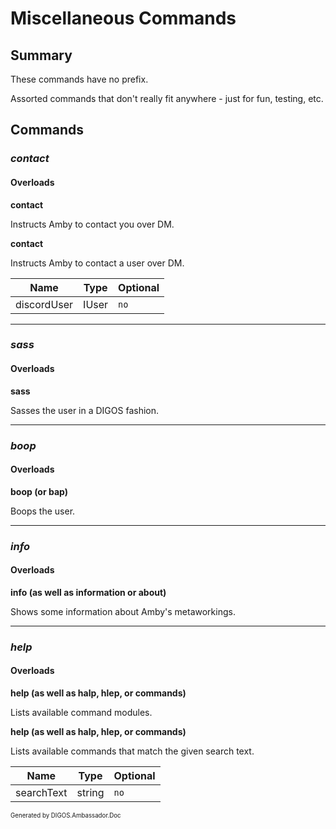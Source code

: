 ﻿Miscellaneous Commands
======================
## Summary
These commands have no prefix.

Assorted commands that don't really fit anywhere - just for fun, testing, etc.

## Commands
### *contact*
#### Overloads
**contact**

Instructs Amby to contact you over DM.

**contact**

Instructs Amby to contact a user over DM.

| Name | Type | Optional |
| --- | --- | --- |
| discordUser | IUser | `no` |

---

### *sass*
#### Overloads
**sass**

Sasses the user in a DIGOS fashion.

---

### *boop*
#### Overloads
**boop (or bap)**

Boops the user.

---

### *info*
#### Overloads
**info (as well as information or about)**

Shows some information about Amby's metaworkings.

---

### *help*
#### Overloads
**help (as well as halp, hlep, or commands)**

Lists available command modules.

**help (as well as halp, hlep, or commands)**

Lists available commands that match the given search text.

| Name | Type | Optional |
| --- | --- | --- |
| searchText | string | `no` |

<sub><sup>Generated by DIGOS.Ambassador.Doc</sup></sub>